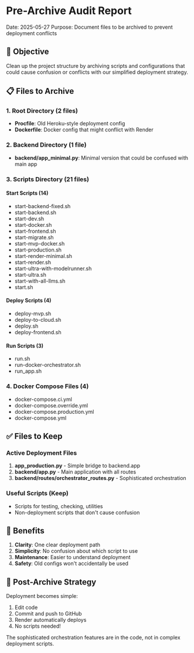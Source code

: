 # Pre-Archive Audit Report

Date: 2025-05-27
Purpose: Document files to be archived to prevent deployment conflicts

## 🎯 Objective

Clean up the project structure by archiving scripts and configurations that could cause confusion or conflicts with our simplified deployment strategy.

## 📋 Files to Archive

### 1. Root Directory (2 files)
- **Procfile**: Old Heroku-style deployment config
- **Dockerfile**: Docker config that might conflict with Render

### 2. Backend Directory (1 file)
- **backend/app_minimal.py**: Minimal version that could be confused with main app

### 3. Scripts Directory (21 files)

#### Start Scripts (14)
- start-backend-fixed.sh
- start-backend.sh
- start-dev.sh
- start-docker.sh
- start-frontend.sh
- start-migrate.sh
- start-mvp-docker.sh
- start-production.sh
- start-render-minimal.sh
- start-render.sh
- start-ultra-with-modelrunner.sh
- start-ultra.sh
- start-with-all-llms.sh
- start.sh

#### Deploy Scripts (4)
- deploy-mvp.sh
- deploy-to-cloud.sh
- deploy.sh
- deploy-frontend.sh

#### Run Scripts (3)
- run.sh
- run-docker-orchestrator.sh
- run_app.sh

### 4. Docker Compose Files (4)
- docker-compose.ci.yml
- docker-compose.override.yml
- docker-compose.production.yml
- docker-compose.yml

## ✅ Files to Keep

### Active Deployment Files
1. **app_production.py** - Simple bridge to backend.app
2. **backend/app.py** - Main application with all routes
3. **backend/routes/orchestrator_routes.py** - Sophisticated orchestration

### Useful Scripts (Keep)
- Scripts for testing, checking, utilities
- Non-deployment scripts that don't cause confusion

## 🚀 Benefits

1. **Clarity**: One clear deployment path
2. **Simplicity**: No confusion about which script to use
3. **Maintenance**: Easier to understand deployment
4. **Safety**: Old configs won't accidentally be used

## 📝 Post-Archive Strategy

Deployment becomes simple:
1. Edit code
2. Commit and push to GitHub
3. Render automatically deploys
4. No scripts needed!

The sophisticated orchestration features are in the code, not in complex deployment scripts.